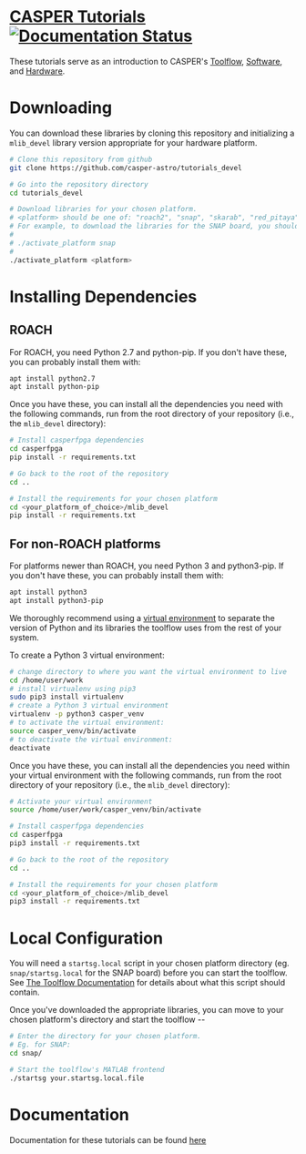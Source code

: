 # [CASPER Tutorials](http://casper-tutorials.readthedocs.io/en/latest/) [![Documentation Status](https://readthedocs.org/projects/casper-tutorials/badge/?version=latest)](https://casper-tutorials.readthedocs.io/en/latest/?badge=latest) #

These tutorials serve as an introduction to CASPER's [Toolflow](https://github.com/casper-astro/mlib_devel), [Software](https://github.com/casper-astro/casperfpga), and [Hardware](https://github.com/casper-astro/casper-hardware).

# Downloading

You can download these libraries by cloning this repository and initializing a `mlib_devel` library version appropriate for your hardware platform.

```bash
# Clone this repository from github
git clone https://github.com/casper-astro/tutorials_devel

# Go into the repository directory
cd tutorials_devel

# Download libraries for your chosen platform.
# <platform> should be one of: "roach2", "snap", "skarab", "red_pitaya"
# For example, to download the libraries for the SNAP board, you should run:
#
# ./activate_platform snap
#
./activate_platform <platform>
```

# Installing Dependencies
## ROACH
For ROACH, you need Python 2.7 and python-pip. If you don't have these, you can probably install them with:

```bash
apt install python2.7
apt install python-pip
``` 

Once you have these, you can install all the dependencies you need with the following commands, run from the root directory of your repository (i.e., the `mlib_devel` directory):

```bash
# Install casperfpga dependencies
cd casperfpga
pip install -r requirements.txt

# Go back to the root of the repository
cd ..

# Install the requirements for your chosen platform
cd <your_platform_of_choice>/mlib_devel
pip install -r requirements.txt
```

## For non-ROACH platforms
For platforms newer than ROACH, you need Python 3 and python3-pip. If you don't have these, you can probably install them with:

```bash
apt install python3
apt install python3-pip
``` 
We thoroughly recommend using a [virtual environment](https://packaging.python.org/guides/installing-using-pip-and-virtual-environments/#installing-virtualenv) to separate the version of Python and its libraries the toolflow uses from the rest of your system. 

To create a Python 3 virtual environment:

```bash
# change directory to where you want the virtual environment to live
cd /home/user/work
# install virtualenv using pip3
sudo pip3 install virtualenv
# create a Python 3 virtual environment
virtualenv -p python3 casper_venv
# to activate the virtual environment:
source casper_venv/bin/activate
# to deactivate the virtual environment:
deactivate
```

Once you have these, you can install all the dependencies you need within your virtual environment with the following commands, run from the root directory of your repository (i.e., the `mlib_devel` directory):

```bash
# Activate your virtual environment
source /home/user/work/casper_venv/bin/activate

# Install casperfpga dependencies
cd casperfpga
pip3 install -r requirements.txt

# Go back to the root of the repository
cd ..

# Install the requirements for your chosen platform
cd <your_platform_of_choice>/mlib_devel
pip3 install -r requirements.txt
```


# Local Configuration

You will need a `startsg.local` script in your chosen platform directory (eg. `snap/startsg.local` for the SNAP board) before you can start the toolflow. See [The Toolflow Documentation](https://casper-toolflow.readthedocs.io/en/latest/src/Configuring-the-Toolflow.html#specifying-local-details) for details about what this script should contain.

Once you've downloaded the appropriate libraries, you can move to your chosen platform's directory and start the toolflow --

```bash
# Enter the directory for your chosen platform.
# Eg. for SNAP:
cd snap/

# Start the toolflow's MATLAB frontend
./startsg your.startsg.local.file
```

# Documentation
Documentation for these tutorials can be found [here](https://casper-tutorials.readthedocs.io/)
